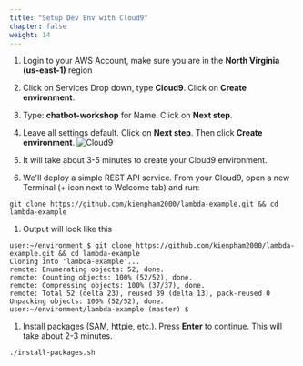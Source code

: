 ```yaml
---
title: "Setup Dev Env with Cloud9"
chapter: false
weight: 14
---
```


1. Login to your AWS Account, make sure you are in the **North Virginia (us-east-1)** region

1. Click on Services Drop down, type **Cloud9**. Click on **Create environment**.

1. Type: **chatbot-workshop** for Name. Click on **Next step**.

1. Leave all settings default. Click on **Next step**. Then click **Create environment**.
![Cloud9](/images/cloud9.png)

1. It will take about 3-5 minutes to create your Cloud9 environment.

1. We'll deploy a simple REST API service. From your Cloud9, open a new Terminal (+ icon next to Welcome tab) and run:
```shell
git clone https://github.com/kienpham2000/lambda-example.git && cd lambda-example
```

1. Output will look like this
```shell
user:~/environment $ git clone https://github.com/kienpham2000/lambda-example.git && cd lambda-example
Cloning into 'lambda-example'...
remote: Enumerating objects: 52, done.
remote: Counting objects: 100% (52/52), done.
remote: Compressing objects: 100% (37/37), done.
remote: Total 52 (delta 23), reused 39 (delta 13), pack-reused 0
Unpacking objects: 100% (52/52), done.
user:~/environment/lambda-example (master) $
```

1. Install packages (SAM, httpie, etc.). Press **Enter** to continue. This will take about 2-3 minutes.
```shell
./install-packages.sh
```
